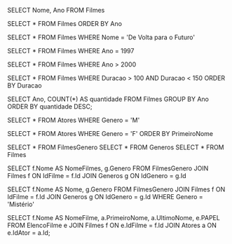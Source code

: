 SELECT Nome, Ano FROM Filmes

SELECT * FROM Filmes
ORDER BY Ano

SELECT * FROM Filmes WHERE Nome = 'De Volta para o Futuro'

SELECT * FROM Filmes WHERE Ano = 1997

SELECT * FROM Filmes WHERE Ano > 2000

SELECT * FROM Filmes WHERE Duracao > 100 AND Duracao < 150 ORDER BY Duracao

SELECT Ano, COUNT(*) AS quantidade
FROM Filmes
GROUP BY Ano
ORDER BY quantidade DESC;

SELECT * FROM Atores WHERE Genero = 'M'

SELECT * FROM Atores WHERE Genero = 'F' ORDER BY PrimeiroNome


SELECT * FROM FilmesGenero
SELECT * FROM Generos
SELECT * FROM Filmes

SELECT f.Nome AS NomeFilmes, g.Genero
FROM FilmesGenero
JOIN Filmes f ON IdFilme = f.Id
JOIN Generos g ON IdGenero = g.Id

SELECT f.Nome AS Nome, g.Genero
FROM FilmesGenero
JOIN Filmes f ON IdFilme = f.Id
JOIN Generos g ON IdGenero = g.Id
WHERE Genero = 'Mistério'

SELECT f.Nome AS NomeFilme, a.PrimeiroNome, a.UltimoNome, e.PAPEL
FROM ElencoFilme e
JOIN Filmes f ON e.IdFilme = f.Id
JOIN Atores a ON e.IdAtor = a.Id;
